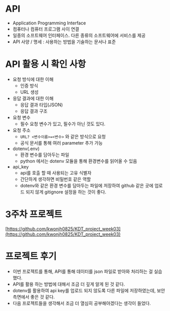 # API

- Application Programming Interface
- 컴퓨터나 컴퓨터 프로그램 사이 연결
- 일종의 소프트웨어 인터페이스. 다른 종류의 소프트웨어에 서비스를 제공
- API 사양 / 명세 : 사용하는 방법을 기술하는 문서나 표준

# API 활용 시 확인 사항

- 요청 방식에 대한 이해
  - 인증 방식
  - URL 생성
- 응답 결과에 대한 이해
  - 응답 결과 타입(JSON)
  - 응답 결과 구조
- 요청 변수
  - 필수 요청 변수가 있고, 필수가 아닌 것도 있다.
- 요청 주소
  - `URL? <변수이름>=<변수>` 와 같은 방식으로 요청
  - 공식 문서를 통해 여러 parameter 추가 가능
- dotenv(.env)
  - 환경 변수를 담아두는 파일
  - python 에서는 dotenv 모듈을 통해 환경변수를 읽어올 수 있음
- api_key
  - api를 호출 할 때 사용되는 고유 식별자
  - 간단하게 생각하면 비밀번호 같은 역할
  - dotenv와 같은 환경 변수를 담아두는 파일에 저장하여 github 같은 곳에 업로드 되지 않게 gitignore 설정을 하는 것이 좋다.

# 3주차 프로젝트

[https://github.com/kwonjh0825/KDT_project_week03](https://github.com/kwonjh0825/KDT_project_week03)

# 프로젝트 후기

- 이번 프로젝트를 통해, API를 통해 데이터를 json 파일로 받아와 처리하는 걸 실습했다.
- API를 활용 하는 방법에 대해서 조금 더 깊게 알게 된 것 같다.
- dotenv를 활용하여 api key를 업로드 되지 않도록 다른 파일에 저장하였는데, 보안 측면에서 좋은 것 같다.
- 다음 프로젝트들을 생각해서 조금 더 열심히 공부해야겠다는 생각이 들었다.